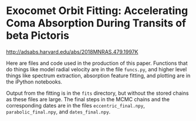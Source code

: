 # Exocomet Orbit Fitting: Accelerating Coma Absorption During Transits of beta Pictoris

http://adsabs.harvard.edu/abs/2018MNRAS.479.1997K

Here are files and code used in the production of this paper. Functions that do things like model radial velocity are in the file ```funcs.py```, and higher level things like spectrum extraction, absorption feature fitting, and plotting are in the iPython notebooks.

Output from the fitting is in the ```fits``` directory, but without the stored chains as these files are large. The final steps in the MCMC chains and the corresponding dates are in the files ```eccentric_final.npy```, ```parabolic_final.npy```, and ```dates_final.npy```.
